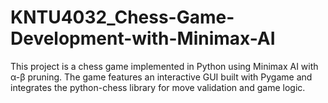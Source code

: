 # KNTU4032_Chess-Game-Development-with-Minimax-AI
This project is a chess game implemented in Python using Minimax AI with α-β pruning. The game features an interactive GUI built with Pygame and integrates the python-chess library for move validation and game logic.
